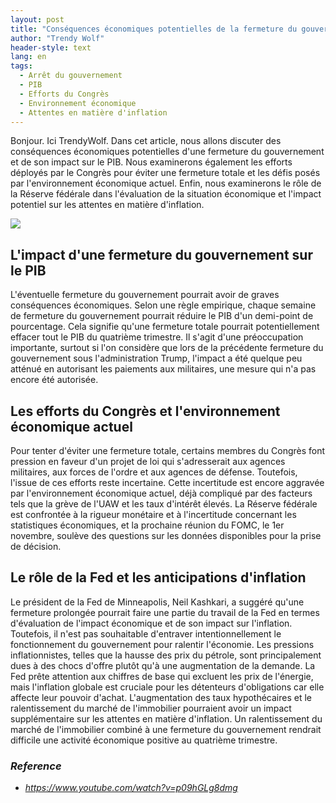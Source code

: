 ```yaml
---
layout: post
title: "Conséquences économiques potentielles de la fermeture du gouvernement et efforts pour éviter une fermeture totale"
author: "Trendy Wolf"
header-style: text
lang: en
tags:
  - Arrêt du gouvernement
  - PIB
  - Efforts du Congrès
  - Environnement économique
  - Attentes en matière d'inflation
---
```


Bonjour. Ici TrendyWolf. Dans cet article, nous allons discuter des conséquences économiques potentielles d'une fermeture du gouvernement et de son impact sur le PIB. Nous examinerons également les efforts déployés par le Congrès pour éviter une fermeture totale et les défis posés par l'environnement économique actuel. Enfin, nous examinerons le rôle de la Réserve fédérale dans l'évaluation de la situation économique et l'impact potentiel sur les attentes en matière d'inflation.

<img
    src="https://i.ytimg.com/vi/p09hGLg8dmg/hqdefault.jpg"
/>


## L'impact d'une fermeture du gouvernement sur le PIB
L'éventuelle fermeture du gouvernement pourrait avoir de graves conséquences économiques. Selon une règle empirique, chaque semaine de fermeture du gouvernement pourrait réduire le PIB d'un demi-point de pourcentage. Cela signifie qu'une fermeture totale pourrait potentiellement effacer tout le PIB du quatrième trimestre. Il s'agit d'une préoccupation importante, surtout si l'on considère que lors de la précédente fermeture du gouvernement sous l'administration Trump, l'impact a été quelque peu atténué en autorisant les paiements aux militaires, une mesure qui n'a pas encore été autorisée.

## Les efforts du Congrès et l'environnement économique actuel
Pour tenter d'éviter une fermeture totale, certains membres du Congrès font pression en faveur d'un projet de loi qui s'adresserait aux agences militaires, aux forces de l'ordre et aux agences de défense. Toutefois, l'issue de ces efforts reste incertaine. Cette incertitude est encore aggravée par l'environnement économique actuel, déjà compliqué par des facteurs tels que la grève de l'UAW et les taux d'intérêt élevés. La Réserve fédérale est confrontée à la rigueur monétaire et à l'incertitude concernant les statistiques économiques, et la prochaine réunion du FOMC, le 1er novembre, soulève des questions sur les données disponibles pour la prise de décision.

## Le rôle de la Fed et les anticipations d'inflation
Le président de la Fed de Minneapolis, Neil Kashkari, a suggéré qu'une fermeture prolongée pourrait faire une partie du travail de la Fed en termes d'évaluation de l'impact économique et de son impact sur l'inflation. Toutefois, il n'est pas souhaitable d'entraver intentionnellement le fonctionnement du gouvernement pour ralentir l'économie. Les pressions inflationnistes, telles que la hausse des prix du pétrole, sont principalement dues à des chocs d'offre plutôt qu'à une augmentation de la demande. La Fed prête attention aux chiffres de base qui excluent les prix de l'énergie, mais l'inflation globale est cruciale pour les détenteurs d'obligations car elle affecte leur pouvoir d'achat. L'augmentation des taux hypothécaires et le ralentissement du marché de l'immobilier pourraient avoir un impact supplémentaire sur les attentes en matière d'inflation. Un ralentissement du marché de l'immobilier combiné à une fermeture du gouvernement rendrait difficile une activité économique positive au quatrième trimestre.


### _Reference_
- _https://www.youtube.com/watch?v=p09hGLg8dmg_

